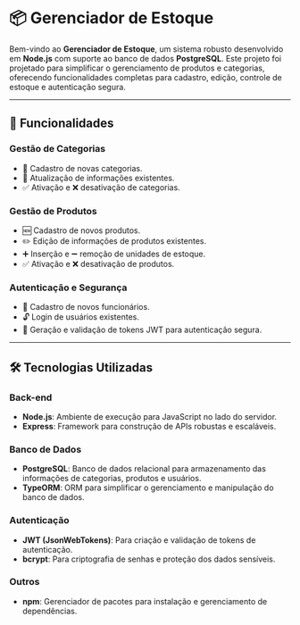 # 📦 Gerenciador de Estoque  

Bem-vindo ao **Gerenciador de Estoque**, um sistema robusto desenvolvido em **Node.js** com suporte ao banco de dados **PostgreSQL**. Este projeto foi projetado para simplificar o gerenciamento de produtos e categorias, oferecendo funcionalidades completas para cadastro, edição, controle de estoque e autenticação segura.  

---

## 🚀 Funcionalidades  

### **Gestão de Categorias**  
- 📂 Cadastro de novas categorias.  
- 🔄 Atualização de informações existentes.  
- ✅ Ativação e ❌ desativação de categorias.  

### **Gestão de Produtos**  
- 🆕 Cadastro de novos produtos.  
- ✏️ Edição de informações de produtos existentes.  
- ➕ Inserção e ➖ remoção de unidades de estoque.  
- ✅ Ativação e ❌ desativação de produtos.  

### **Autenticação e Segurança**  
- 👤 Cadastro de novos funcionários.  
- 🔓 Login de usuários existentes.  
- 🔑 Geração e validação de tokens JWT para autenticação segura.  

---

## 🛠️ Tecnologias Utilizadas  

### **Back-end**  
- **Node.js**: Ambiente de execução para JavaScript no lado do servidor.  
- **Express**: Framework para construção de APIs robustas e escaláveis.  

### **Banco de Dados**  
- **PostgreSQL**: Banco de dados relacional para armazenamento das informações de categorias, produtos e usuários.  
- **TypeORM**: ORM para simplificar o gerenciamento e manipulação do banco de dados.  

### **Autenticação**  
- **JWT (JsonWebTokens)**: Para criação e validação de tokens de autenticação.  
- **bcrypt**: Para criptografia de senhas e proteção dos dados sensíveis.  

### **Outros**  
- **npm**: Gerenciador de pacotes para instalação e gerenciamento de dependências.  

